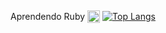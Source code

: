 <div style="display: flex; align-items: center; gap: 4px">
  Aprendendo Ruby <a href="https://www.ruby-lang.org"><img class="emojidex-emoji" src="https://cdn.emojidex.com/emoji/seal/Ruby.png" emoji-code="Ruby" alt="Ruby" style="width: 20px; height: 20px;" /></a>
<div/>


[![Top Langs](https://github-readme-stats.vercel.app/api/top-langs/?username=brunobispo12&layout=donut)](https://github.com/brunobispo12/github-readme-stats)
